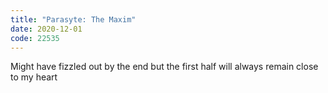 ```yaml
---
title: "Parasyte: The Maxim"
date: 2020-12-01
code: 22535
---
```

Might have fizzled out by the end but the first half will always remain close to my heart